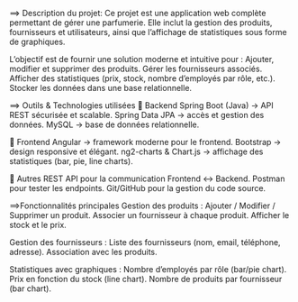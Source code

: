 ==> Description du projet: 
Ce projet est une application web complète permettant de gérer une parfumerie.
Elle inclut la gestion des produits, fournisseurs et utilisateurs, ainsi que l’affichage de statistiques sous forme de graphiques.

L’objectif est de fournir une solution moderne et intuitive pour :
  Ajouter, modifier et supprimer des produits.
  Gérer les fournisseurs associés.
  Afficher des statistiques (prix, stock, nombre d’employés par rôle, etc.).
  Stocker les données dans une base relationnelle.

==> Outils & Technologies utilisées
  🔹 Backend
  Spring Boot (Java) → API REST sécurisée et scalable.
  Spring Data JPA → accès et gestion des données.
  MySQL → base de données relationnelle.

  🔹 Frontend
  Angular → framework moderne pour le frontend.
  Bootstrap → design responsive et élégant.
  ng2-charts & Chart.js → affichage des statistiques (bar, pie, line charts).

  🔹 Autres
  REST API pour la communication Frontend ↔ Backend.
  Postman pour tester les endpoints.
  Git/GitHub pour la gestion du code source.

==>Fonctionnalités principales
  Gestion des produits :
    Ajouter / Modifier / Supprimer un produit.
    Associer un fournisseur à chaque produit.
    Afficher le stock et le prix.

  Gestion des fournisseurs :
    Liste des fournisseurs (nom, email, téléphone, adresse).
    Association avec les produits.

  Statistiques avec graphiques :
    Nombre d’employés par rôle (bar/pie chart).
    Prix en fonction du stock (line chart).
    Nombre de produits par fournisseur (bar chart).

